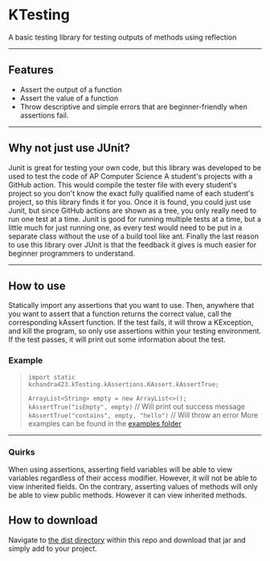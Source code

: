 # KTesting

A basic testing library for testing outputs of methods using reflection
***

## Features

- Assert the output of a function
- Assert the value of a function
- Throw descriptive and simple errors that are beginner-friendly when assertions fail.

***

## Why not just use JUnit?

Junit is great for testing your own code, but this library was developed to be used to test the code of AP Computer
Science A student's projects with a GitHub action. This would compile the tester file with every student's project so
you don't know the exact fully qualified name of each student's project, so this library finds it for you. Once it is
found, you could just use Junit, but since GitHub actions are shown as a tree, you only really need to run one test at a
time. Junit is good for running multiple tests at a time, but a little much for just running one, as every test would
need to be put in a separate class without the use of a build tool like ant. Finally the last reason to use this library
over JUnit is that the feedback it gives is much easier for beginner programmers to understand.
***

## How to use

Statically import any assertions that you want to use. Then, anywhere that you want to assert that a function returns
the correct value, call the corresponding kAssert function. If the test fails, it will throw a KException, and kill the
program, so only use assertions within your testing environment. If the test passes, it will print out some information
about the test.

### Example

> `import static kchandra423.kTesting.kAssertions.KAssert.kAssertTrue;`
>
> `ArrayList<String> empty = new ArrayList<>();`  
> `kAssertTrue("isEmpty", empty)` // Will print out success message  
> `kAssertTrue("contains", empty, "hello")` // Will throw an error More examples can be found in the [examples folder](src/test/java/examples)
***

### Quirks

When using assertions, asserting field variables will be able to view variables regardless of their access modifier.
However, it will not be able to view inherited fields. On the contrary, asserting values of methods will only be able to
view public methods. However it can view inherited methods.

## How to download

Navigate to [the dist directory](dist/KTesting.jar)
within this repo and download that jar and simply add to your project.
